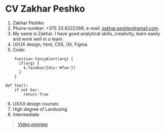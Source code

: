 # CV Zakhar Peshko
1. Zakhar Peshko
2. Phone number: +375 33 6222269, e-mail: zakhar.peshko@gmail.com.
3. My name is Zakhar. I have good analytical skills, creativity, learn easily and work well in a team.
4. UI/UX design, html, CSS, Git, Figma
5. Code:
```
    function fancyAlert(arg) {
      if(arg) {
        $.facebox({div:'#foo'})
      }
    }
```
```
def foo():
    if not bar:
        return True
```
6. UX/UI design courses
7. High degree of Landusing
8. Intermediate
>[Video preview](https://www.youtube.com/watch?v=EcHSQ-6lt0I&ab_channel=JordiKoalitic "My preview")
